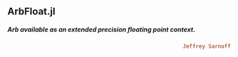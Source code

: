 ## ArbFloat.jl
#####        _Arb available as an extended precision floating point context._
```ruby
                                                       Jeffrey Sarnoff © 2016-Mar-26 at New York
```

